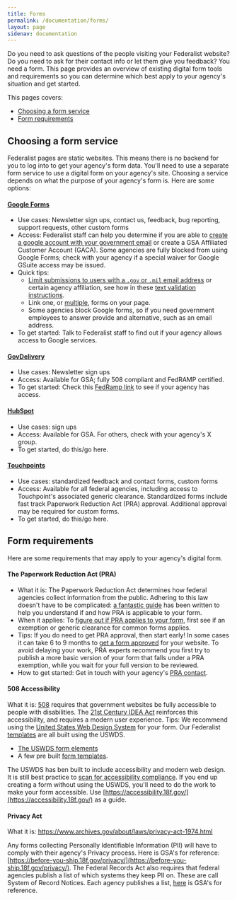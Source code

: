 ```yaml
---
title: Forms
permalink: /documentation/forms/
layout: page
sidenav: documentation
---
```

Do you need to ask questions of the people visiting your Federalist website? Do you need to ask for their contact info or let them give you feedback? You need a form. This page provides an overview of existing digital form tools and requirements so you can determine which best apply to your agency's situation and get started.

This pages covers:
* [Choosing a form service](#choosing-a-form-service)
* [Form requirements](#form-requirements)

## Choosing a form service
Federalist pages are static websites. This means there is no backend for you to log into to get your agency's form data. You'll need to use a separate form service to use a digital form on your agency's site. Choosing a service depends on what the purpose of your agency's form is. Here are some options:

#### [Google Forms](https://www.google.com/forms/about/)
- Use cases: Newsletter sign ups, contact us, feedback, bug reporting, support requests, other custom forms
- Access: Federalist staff can help you determine if you are able to [create a google account with your government email](https://accounts.google.com/SignUpWithoutGmail) or create a GSA Affiliated Customer Account (GACA). Some agencies are fully blocked from using Google Forms; check with your agency if a special waiver for Google GSuite access may be issued.
- Quick tips:
  * [Limit submissions to users with a `.gov` or `.mil` email address](https://docs.google.com/forms/d/e/1FAIpQLSePimoF0RkiCP62BSIL_yj0yMXEUePNJ9AabPJqq1Xzbp_GVg/viewform) or certain agency affiliation, see how in these [text validation instructions](https://support.google.com/docs/answer/3378864?hl=en).
  * Link one, or [multiple](https://coe.gsa.gov/connect/contact-us.html#joinus), forms on your page.
  * Some agencies block Google forms, so if you need government employees to answer provide and alternative, such as an email address.
- To get started: Talk to Federalist staff to find out if your agency allows access to Google services.

#### [GovDelivery](https://granicus.com/solution/govdelivery/)
- Use cases: Newsletter sign ups
- Access: Available for GSA; fully 508 compliant and FedRAMP certified.
- To get started: Check this [FedRamp link](https://marketplace.fedramp.gov/#/product/govdelivery-communications-cloud?sort=productName&productNameSearch=govdelivery) to see if your agency has access.

#### [HubSpot](https://www.hubspot.com/)
- Use cases: sign ups
- Access: Available for GSA. For others, check with your agency's X group.
- To get started, do this/go here.

#### [Touchpoints](https://touchpoints.digital.gov)
- Use cases: standardized feedback and contact forms, custom forms
- Access: Available for all federal agencies, including access to Touchpoint's associated generic clearance. Standardized forms include fast track Paperwork Reduction Act (PRA) approval. Additional approval may be required for custom forms.
- To get started, do this/go here.

## Form requirements
Here are some requirements that may apply to your agency's digital form. 

#### The Paperwork Reduction Act (PRA)
* What it is: The Paperwork Reduction Act determines how federal agencies collect information from the public. Adhering to this law doesn't have to be complicated: [a fantastic guide](https://pra.digital.gov/) has been written to help you understand if and how PRA is applicable to your form. 
* When it applies: To [figure out if PRA applies to your form](https://pra.digital.gov/do-i-need-clearance/), first see if an exemption or generic clearance for common forms applies.
* Tips: If you do need to get PRA approval, then start early! In some cases it can take 6 to 9 months to [get a form approved](https://pra.digital.gov/clearance-process/) for your website. To avoid delaying your work, PRA experts recommend you first try to publish a more basic version of your form that falls under a PRA exemption, while you wait for your full version to be reviewed.
* How to get started: Get in touch with your agency's [PRA contact](https://pra.digital.gov/contact/).


#### 508 Accessibility
What it is: [508](https://www.section508.gov/manage/laws-and-policies) requires that government websites be fully accessible to people with disabilities. The [21st Century IDEA Act](https://www.congress.gov/bill/115th-congress/house-bill/5759/text) reinforces this accessibility, and requires a modern user experience.
Tips: We recommend using the [United States Web Design System](https://designsystem.digital.gov/) for your form. Our Federalist [templates](https://federalist.18f.gov/documentation/templates/) are all built using the USWDS.
- [The USWDS form elements](https://designsystem.digital.gov/components/form-controls/)
- A few pre built [form templates](https://designsystem.digital.gov/components/form-templates/).

The USWDS has ben built to include accessibility and modern web design. It is still best practice to [scan for accessibility compliance](https://accessibility.18f.gov/tools/). If you end up creating a form without using the USWDS, you'll need to do the work to make your form accessible. Use [https://accessibility.18f.gov/](https://accessibility.18f.gov/) as a guide.

#### Privacy Act
What it is: https://www.archives.gov/about/laws/privacy-act-1974.html

Any forms collecting Personally Identifiable Information (PII) will have to comply with their agency's Privacy process. Here is GSA's for reference: [https://before-you-ship.18f.gov/privacy/](https://before-you-ship.18f.gov/privacy/). The Federal Records Act also requires that federal agencies publish a list of which systems they keep PII on. These are call System of Record Notices. Each agency publishes a list, [here](https://www.gsa.gov/reference/gsa-privacy-program/systems-of-records-privacy-act/system-of-records-notices-sorns-privacy-act) is GSA's for reference.
